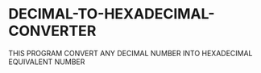 # DECIMAL-TO-HEXADECIMAL-CONVERTER
THIS PROGRAM CONVERT ANY DECIMAL NUMBER INTO HEXADECIMAL EQUIVALENT NUMBER
